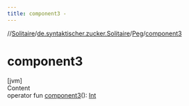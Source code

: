 ```yaml
---
title: component3 -
---
```

//[Solitaire](../../index.md)/[de.syntaktischer.zucker.Solitaire](../index.md)/[Peg](index.md)/[component3](component3.md)



# component3  
[jvm]  
Content  
operator fun [component3](component3.md)(): [Int](https://kotlinlang.org/api/latest/jvm/stdlib/kotlin/-int/index.html)  



